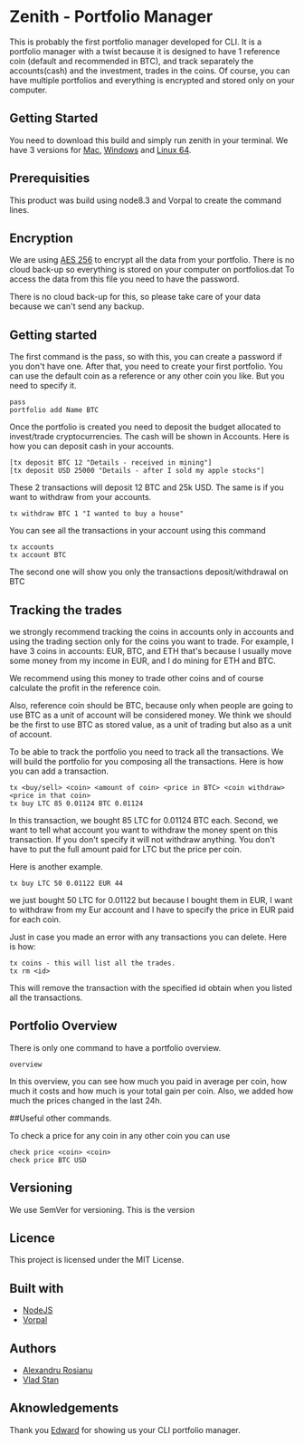 # Zenith - Portfolio Manager

This is probably the first portfolio manager developed for CLI. It is a portfolio manager with a twist because it is designed to have 1 reference coin (default and recommended in BTC), and track separately the accounts(cash) and the investment, trades in the coins. Of course, you can have multiple portfolios and everything is encrypted and stored only on your computer.

## Getting Started

You need to download this build and simply run zenith in your terminal. We have 3 versions for [Mac](https://s3-us-west-1.amazonaws.com/zenithportfolio.com/zenith-macos-x64), [Windows](https://s3-us-west-1.amazonaws.com/zenithportfolio.com/zenith-win-x86.exe) and [Linux 64](https://s3-us-west-1.amazonaws.com/zenithportfolio.com/zenith-linux-x64).

## Prerequisities

This product was build using node8.3 and Vorpal to create the command lines.

## Encryption

We are using [AES 256](https://en.wikipedia.org/wiki/Advanced_Encryption_Standard) to encrypt all the data from your portfolio. There is no cloud back-up so everything is stored on your computer on portfolios.dat To access the data from this file you need to have the password.

There is no cloud back-up for this, so please take care of your data because we can't send any backup.

## Getting started

The first command is the pass, so with this, you can create a password if you don't have one. After that, you need to create your first portfolio. You can use the default coin as a reference or any other coin you like. But you need to specify it.

```
pass
portfolio add Name BTC
```


Once the portfolio is created you need to deposit the budget allocated to invest/trade cryptocurrencies. The cash will be shown in Accounts.
Here is how you can deposit cash in your accounts.

```
[tx deposit BTC 12 "Details - received in mining"]
[tx deposit USD 25000 "Details - after I sold my apple stocks"]
```

These 2 transactions will deposit 12 BTC and 25k USD. The same is if you want to withdraw from your accounts.

```
tx withdraw BTC 1 "I wanted to buy a house"
```

You can see all the transactions in your account using this command

```
tx accounts
tx account BTC
```

The second one will show you only the transactions deposit/withdrawal on BTC

## Tracking the trades

we strongly recommend tracking the coins in accounts only in accounts and using the trading section only for the coins you want to trade. For example, I have 3 coins in accounts: EUR, BTC, and ETH that's because I usually move some money from my income in EUR, and I do mining for ETH and BTC.

We recommend using this money to trade other coins and of course calculate the profit in the reference coin.

Also, reference coin should be BTC, because only when people are going to use BTC as a unit of account will be considered money. We think we should be the first to use BTC as stored value, as a unit of trading but also as a unit of account.

To be able to track the portfolio you need to track all the transactions. We will build the portfolio for you composing all the transactions. Here is how you can add a transaction.

```
tx <buy/sell> <coin> <amount of coin> <price in BTC> <coin withdraw> <price in that coin>
tx buy LTC 85 0.01124 BTC 0.01124
```

In this transaction, we bought 85 LTC for 0.01124 BTC each. Second, we want to tell what account you want to withdraw the money spent on this transaction. If you don't specify it will not withdraw anything. You don't have to put the full amount paid for LTC but the price per coin.


Here is another example.

```
tx buy LTC 50 0.01122 EUR 44
```

we just bought 50 LTC for 0.01122 but because I bought them in EUR, I want to withdraw from my Eur account and I have to specify the price in EUR paid for each coin.


Just in case you made an error with any transactions you can delete. Here is how:


```
tx coins - this will list all the trades.
tx rm <id>
```

This will remove the transaction with the specified id obtain when you listed all the transactions.

## Portfolio Overview

There is only one command to have a portfolio overview.

```
overview
```

In this overview, you can see how much you paid in average per coin, how much it costs and how much is your total gain per coin. Also, we added how much the prices changed in the last 24h.



##Useful other commands.

To check a price for any coin in any other coin you can use

```
check price <coin> <coin>
check price BTC USD
```

## Versioning

We use SemVer for versioning. This is the version


## Licence

This project is licensed under the MIT License.


## Built with

* [NodeJS](https://nodejs.org/en/)
* [Vorpal](http://vorpal.js.org)


## Authors

* [Alexandru Rosianu](http://twitter.com/aluxian)
* [Vlad Stan](http://twitter.com/vladstan)

## Aknowledgements

Thank you [Edward](https://github.com/eduardbulai) for showing us your CLI portfolio manager.
